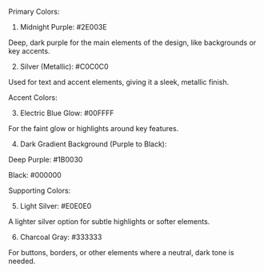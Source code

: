 Primary Colors:

1. Midnight Purple: #2E003E

Deep, dark purple for the main elements of the design, like backgrounds or key accents.



2. Silver (Metallic): #C0C0C0

Used for text and accent elements, giving it a sleek, metallic finish.




Accent Colors:

3. Electric Blue Glow: #00FFFF

For the faint glow or highlights around key features.



4. Dark Gradient Background (Purple to Black):

Deep Purple: #1B0030

Black: #000000


Supporting Colors:

5. Light Silver: #E0E0E0

A lighter silver option for subtle highlights or softer elements.



6. Charcoal Gray: #333333

For buttons, borders, or other elements where a neutral, dark tone is needed.
